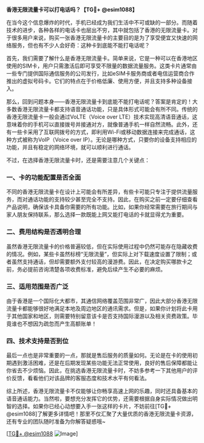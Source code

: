 **香港无限流量卡可以打电话吗？【TG💪+ @esim1088】**

在当今这个信息爆炸的时代，手机已经成为我们生活中不可或缺的一部分。而随着技术的进步，各种各样的电话卡也层出不穷，其中就包括了香港的无限流量卡。对于很多用户来说，购买一张香港无限流量卡的主要目的是为了享受便宜又快速的网络服务，但也有不少人会好奇：这种卡到底能不能打电话呢？

首先，我们需要了解什么是香港无限流量卡。简单来说，它是一种可以在香港地区使用的SIM卡，用户只需激活后即可享受不限量的数据流量服务。这类卡片通常由一些专门提供国际通信服务的公司发行，比如eSIM卡服务商或者电信运营商合作推出的虚拟号码卡。它们的特点在于价格低廉、使用方便，并且支持多种设备接入。

那么，回到问题本身——香港无限流量卡到底能不能打电话呢？答案是肯定的！大多数香港无限流量卡都支持语音通话功能，只是具体形式可能会有所不同。传统的香港无限流量卡一般会通过VoLTE（Voice over LTE）技术实现高清语音通话，这意味着你的手机可以直接拨号并接通对方，就像普通手机一样自然流畅。此外，还有一些卡采用了互联网拨号的方式，即利用Wi-Fi或移动数据连接来完成通话，这种方式被称为VoIP（Voice over IP）。无论是哪种方式，只要你的设备支持相应的功能，并且有稳定的网络环境，就可以顺利进行通话。

不过，在选择香港无限流量卡时，还是需要注意几个关键点：

### 一、卡的功能配置是否全面

不同的香港无限流量卡在设计上可能会有所差异，有些卡可能只专注于提供流量服务，而对通话功能的支持较少甚至完全不支持。因此，在购买之前一定要仔细查看产品说明，确保该卡具备你需要的所有功能。比如，如果你经常需要在旅行期间与家人朋友保持联系，那么选择一款既能上网又能打电话的卡就显得尤为重要。

### 二、费用结构是否透明合理

虽然香港无限流量卡的价格普遍较低，但在实际使用过程中仍然可能存在隐藏收费的情况。例如，某些卡虽然标榜“无限流量”，但实际上对下载速度设置了限制；或者虽然支持通话，但却需要额外支付较高的漫游费。因此，在决定购买哪款卡之前，务必提前咨询清楚各项收费标准，避免后续产生不必要的麻烦。

### 三、适用范围是否广泛

由于香港是一个国际化大都市，其通信网络覆盖范围非常广，因此大部分香港无限流量卡都能够很好地满足本地及周边地区的通讯需求。但是，如果你计划将此卡用于其他国家和地区，则需要特别留意该卡是否支持国际漫游以及相关资费政策。毕竟谁也不想因为疏忽而产生高额账单！

### 四、技术支持是否到位

最后一点也是非常重要的一点，那就是售后服务的质量如何。无论是在卡的使用初期遇到激活困难，还是在后期发现某些功能无法正常使用，良好的售后保障都能让你省去不少烦恼。因此，在挑选香港无限流量卡时，不妨多参考一下其他用户的评价反馈，看看他们对该品牌的客服态度和技术水平有何看法。

综上所述，香港无限流量卡不仅能够让你畅享高速上网的乐趣，同时还具备基本的语音通话能力。当然啦，要想充分发挥它的优势，还需要根据自身实际情况做出明智的选择。如果你已经心动想要入手一张这样的卡片，不妨前往[TG💪+ @esim1088]了解更多详情吧！那里不仅汇聚了大量优质的香港无限流量卡资源，还有专业的团队随时准备为你解答疑惑哦~

[[TG💪+ @esim1088](https://t.me/s/esim1088) ![Image](https://i.postimg.cc/4NQfJmqS/Snipaste-2025-05-13-00-14-12.png)]
